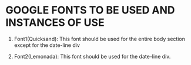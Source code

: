# GOOGLE FONTS TO BE USED AND INSTANCES OF USE

1. Font1(Quicksand):
    This font should be used for the entire body section except for the date-line div

2. Font2(Lemonada):
    This font should be used for the date-line div.
